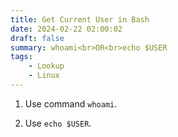 ```yaml
---
title: Get Current User in Bash
date: 2024-02-22 02:00:02
draft: false
summary: whoami<br>OR<br>echo $USER
tags:
    - Lookup
    - Linux
---
```


1. Use command `whoami`.

2. Use `echo $USER`.
